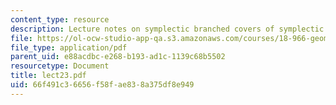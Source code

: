 ```yaml
---
content_type: resource
description: Lecture notes on symplectic branched covers of symplectic 4-manifolds.
file: https://ol-ocw-studio-app-qa.s3.amazonaws.com/courses/18-966-geometry-of-manifolds-spring-2007/66f491c36656f58fae838a375df8e949_lect23.pdf
file_type: application/pdf
parent_uid: e88acdbc-e268-b193-ad1c-1139c68b5502
resourcetype: Document
title: lect23.pdf
uid: 66f491c3-6656-f58f-ae83-8a375df8e949
---
```

